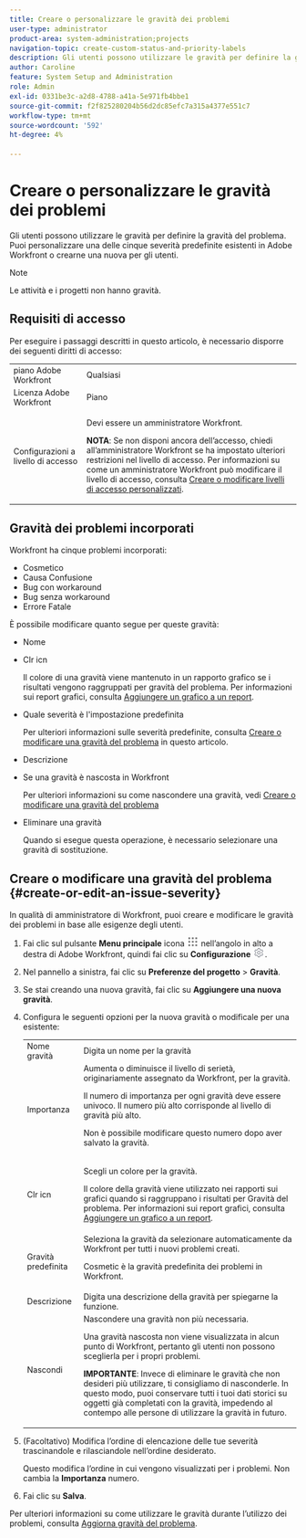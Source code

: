 ```yaml
---
title: Creare o personalizzare le gravità dei problemi
user-type: administrator
product-area: system-administration;projects
navigation-topic: create-custom-status-and-priority-labels
description: Gli utenti possono utilizzare le gravità per definire la gravità del problema. Puoi personalizzare una delle cinque severità predefinite esistenti in Adobe Workfront o crearne una nuova per gli utenti.
author: Caroline
feature: System Setup and Administration
role: Admin
exl-id: 0331be3c-a2d8-4788-a41a-5e971fb4bbe1
source-git-commit: f2f825280204b56d2dc85efc7a315a4377e551c7
workflow-type: tm+mt
source-wordcount: '592'
ht-degree: 4%

---
```


# Creare o personalizzare le gravità dei problemi

<!--
DON'T DELETE, DRAFT OR HIDE THIS ARTICLE. IT IS LINKED TO THE PRODUCT, THROUGH THE CONTEXT SENSITIVE HELP LINKS.

Linked to Understanding Issue Severity.
-->

Gli utenti possono utilizzare le gravità per definire la gravità del problema. Puoi personalizzare una delle cinque severità predefinite esistenti in Adobe Workfront o crearne una nuova per gli utenti.

>[!NOTE]
>
>Le attività e i progetti non hanno gravità.

## Requisiti di accesso

Per eseguire i passaggi descritti in questo articolo, è necessario disporre dei seguenti diritti di accesso:

<table style="table-layout:auto"> 
 <col> 
 <col> 
 <tbody> 
  <tr> 
   <td role="rowheader">piano Adobe Workfront</td> 
   <td>Qualsiasi</td> 
  </tr> 
  <tr> 
   <td role="rowheader">Licenza Adobe Workfront</td> 
   <td>Piano</td> 
  </tr> 
  <tr> 
   <td role="rowheader">Configurazioni a livello di accesso</td> 
   <td> <p>Devi essere un amministratore Workfront.</p> <p><b>NOTA</b>: Se non disponi ancora dell’accesso, chiedi all’amministratore Workfront se ha impostato ulteriori restrizioni nel livello di accesso. Per informazioni su come un amministratore Workfront può modificare il livello di accesso, consulta <a href="../../../administration-and-setup/add-users/configure-and-grant-access/create-modify-access-levels.md" class="MCXref xref">Creare o modificare livelli di accesso personalizzati</a>.</p> </td> 
  </tr> 
 </tbody> 
</table>

## Gravità dei problemi incorporati

Workfront ha cinque problemi incorporati:

* Cosmetico
* Causa Confusione
* Bug con workaround
* Bug senza workaround
* Errore Fatale

<p>È possibile modificare quanto segue per queste gravità:</p>

* Nome
* Clr icn

   Il colore di una gravità viene mantenuto in un rapporto grafico se i risultati vengono raggruppati per gravità del problema. Per informazioni sui report grafici, consulta [Aggiungere un grafico a un report](../../../reports-and-dashboards/reports/creating-and-managing-reports/add-chart-report.md).

* Quale severità è l&#39;impostazione predefinita

   Per ulteriori informazioni sulle severità predefinite, consulta [Creare o modificare una gravità del problema](#create-or-edit-an-issue-severity) in questo articolo.
* Descrizione
* Se una gravità è nascosta in Workfront

   Per ulteriori informazioni su come nascondere una gravità, vedi [Creare o modificare una gravità del problema](#create-or-edit-an-issue-severity")

* Eliminare una gravità

   Quando si esegue questa operazione, è necessario selezionare una gravità di sostituzione.

## Creare o modificare una gravità del problema {#create-or-edit-an-issue-severity}

In qualità di amministratore di Workfront, puoi creare e modificare le gravità dei problemi in base alle esigenze degli utenti.

1. Fai clic sul pulsante **Menu principale** icona ![](assets/main-menu-icon.png) nell’angolo in alto a destra di Adobe Workfront, quindi fai clic su **Configurazione** ![](assets/gear-icon-settings.png).

1. Nel pannello a sinistra, fai clic su **Preferenze del progetto** > **Gravità**.

1. Se stai creando una nuova gravità, fai clic su **Aggiungere una nuova gravità**.
1. Configura le seguenti opzioni per la nuova gravità o modificale per una esistente:

   <table style="table-layout:auto"> 
    <col> 
    <col> 
    <tbody> 
     <tr> 
      <td role="rowheader">Nome gravità</td> 
      <td>Digita un nome per la gravità</td> 
     </tr> 
     <tr> 
      <td role="rowheader">Importanza</td> 
      <td>Aumenta o diminuisce il livello di serietà, originariamente assegnato da Workfront, per la gravità.
      <p>Il numero di importanza per ogni gravità deve essere univoco. Il numero più alto corrisponde al livello di gravità più alto.</p> <p>Non è possibile modificare questo numero dopo aver salvato la gravità.</p> </td> 
     </tr> 
     <tr> 
      <td role="rowheader">Clr icn</td> 
      <td> <p>Scegli un colore per la gravità.</p> 
      <p>Il colore della gravità viene utilizzato nei rapporti sui grafici quando si raggruppano i risultati per Gravità del problema. Per informazioni sui report grafici, consulta <a href="../../../reports-and-dashboards/reports/creating-and-managing-reports/add-chart-report.md" class="MCXref xref">Aggiungere un grafico a un report</a>.</p> </td> 
     </tr> 
     <tr> 
      <td role="rowheader">Gravità predefinita</td> 
      <td>Seleziona la gravità da selezionare automaticamente da Workfront per tutti i nuovi problemi creati.</p>
      <p>Cosmetic è la gravità predefinita dei problemi in Workfront.</p></td> 
     </tr> 
     <tr> 
      <td role="rowheader">Descrizione</td> 
      <td>Digita una descrizione della gravità per spiegarne la funzione.</td> 
     </tr> 
     <tr> 
      <td role="rowheader">Nascondi</td> 
      <td> Nascondere una gravità non più necessaria. 
      <p>Una gravità nascosta non viene visualizzata in alcun punto di Workfront, pertanto gli utenti non possono sceglierla per i propri problemi.</p> 
      <p><b>IMPORTANTE</b>: Invece di eliminare le gravità che non desideri più utilizzare, ti consigliamo di nasconderle. In questo modo, puoi conservare tutti i tuoi dati storici su oggetti già completati con la gravità, impedendo al contempo alle persone di utilizzare la gravità in futuro.</p> </td> 
     </tr> 
    </tbody> 
   </table>

1. (Facoltativo) Modifica l’ordine di elencazione delle tue severità trascinandole e rilasciandole nell’ordine desiderato.

   Questo modifica l’ordine in cui vengono visualizzati per i problemi. Non cambia la **Importanza** numero.

1. Fai clic su **Salva**.

Per ulteriori informazioni su come utilizzare le gravità durante l’utilizzo dei problemi, consulta [Aggiorna gravità del problema](../../../manage-work/issues/issue-information/update-issue-severity.md).
